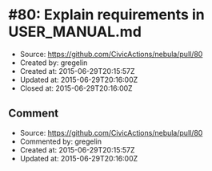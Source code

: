 # #80: Explain requirements in USER_MANUAL.md

* Source: https://github.com/CivicActions/nebula/pull/80
* Created by: gregelin
* Created at: 2015-06-29T20:15:57Z
* Updated at: 2015-06-29T20:16:00Z
* Closed at: 2015-06-29T20:16:00Z


## Comment

* Source: https://github.com/CivicActions/nebula/pull/80
* Commented by: gregelin
* Created at: 2015-06-29T20:15:57Z
* Updated at: 2015-06-29T20:16:00Z




